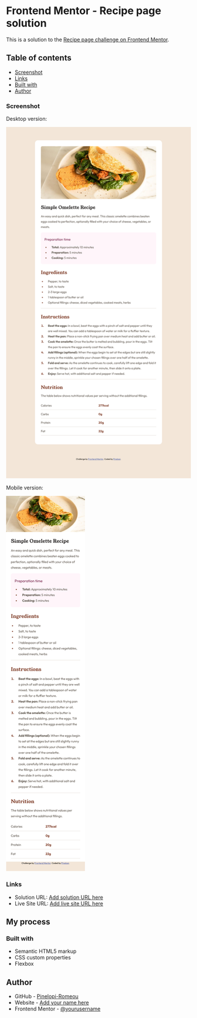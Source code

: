 # Frontend Mentor - Recipe page solution

This is a solution to the [Recipe page challenge on Frontend Mentor](https://www.frontendmentor.io/challenges/recipe-page-KiTsR8QQKm).
## Table of contents

  - [Screenshot](#screenshot)
  - [Links](#links)
  - [Built with](#built-with)
  - [Author](#author)

### Screenshot

Desktop version:

![](./screenshots/recipe-desktop.png)

Mobile version:

![](./screenshots/recipe-mobile.png)

### Links

- Solution URL: [Add solution URL here](https://your-solution-url.com)
- Live Site URL: [Add live site URL here](https://your-live-site-url.com)

## My process

### Built with

- Semantic HTML5 markup
- CSS custom properties
- Flexbox


## Author

- GitHub - [Pinelopi-Romeou]()
- Website - [Add your name here](https://www.your-site.com)
- Frontend Mentor - [@yourusername](https://www.frontendmentor.io/profile/yourusername)
